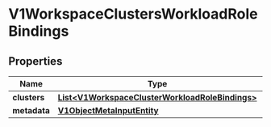 # V1WorkspaceClustersWorkloadRoleBindings

## Properties
Name | Type | Description | Notes
------------ | ------------- | ------------- | -------------
**clusters** | [**List&lt;V1WorkspaceClusterWorkloadRoleBindings&gt;**](V1WorkspaceClusterWorkloadRoleBindings.md) |  |  [optional]
**metadata** | [**V1ObjectMetaInputEntity**](V1ObjectMetaInputEntity.md) |  |  [optional]
